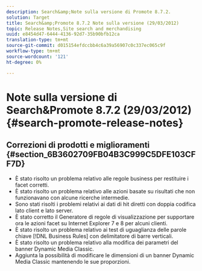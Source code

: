 ```yaml
---
description: Search&amp;Note sulla versione di Promote 8.7.2.
solution: Target
title: Search&amp;Promote 8.7.2 Note sulla versione (29/03/2012)
topic: Release Notes,Site search and merchandising
uuid: e8454d47-6444-4136-92d7-35b90bfb12ca
translation-type: tm+mt
source-git-commit: d015154efdccbb4c6a39a56907c0c337ec065c9f
workflow-type: tm+mt
source-wordcount: '121'
ht-degree: 0%

---
```



# Note sulla versione di Search&amp;Promote 8.7.2 (29/03/2012){#search-promote-release-notes}

## Correzioni di prodotti e miglioramenti {#section_6B3602709FB04B3C999C5DFE103CFF7D}

* È stato risolto un problema relativo alle regole business per restituire i facet corretti.
* È stato risolto un problema relativo alle azioni basate su risultati che non funzionavano con alcune ricerche intermedie.
* Sono stati risolti i problemi relativi ai dati di hit diretti con doppia codifica lato client e lato server.
* È stato corretto il Generatore di regole di visualizzazione per supportare ora le azioni facet su Internet Explorer 7 e 8 per alcuni clienti.
* È stato risolto un problema relativo ai test di uguaglianza delle parole chiave [!DNL Business Rules] con delimitatore di barre verticali.
* È stato risolto un problema relativo alla modifica dei parametri del banner Dynamic Media Classic.
* Aggiunta la possibilità di modificare le dimensioni di un banner Dynamic Media Classic mantenendo le sue proporzioni.

